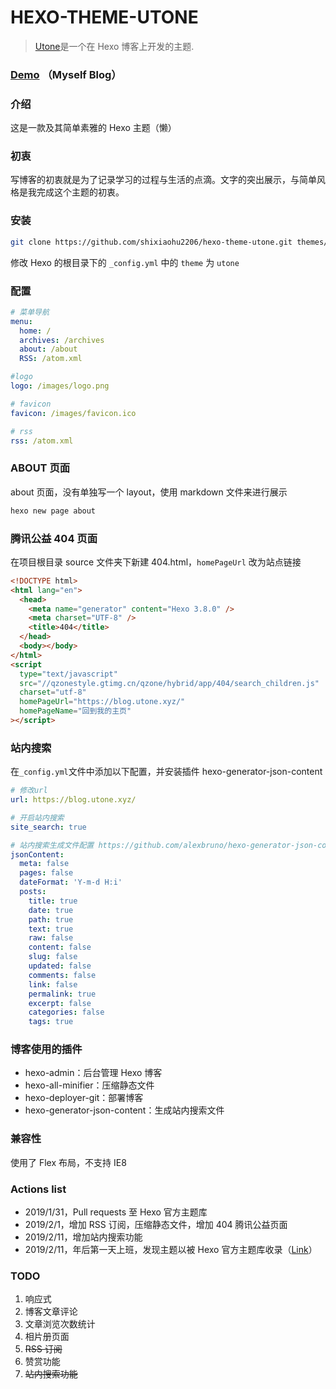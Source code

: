 # HEXO-THEME-UTONE

> [Utone](https://github.com/shixiaohu2206/hexo-theme-utone)是一个在 Hexo 博客上开发的主题.

### [Demo](https://shixiaohu2206.github.io/index.html) （Myself Blog）

### 介绍

这是一款及其简单素雅的 Hexo 主题（懒）

### 初衷

写博客的初衷就是为了记录学习的过程与生活的点滴。文字的突出展示，与简单风格是我完成这个主题的初衷。

### 安装

```bash
git clone https://github.com/shixiaohu2206/hexo-theme-utone.git themes/utone
```

修改 Hexo 的根目录下的 `_config.yml` 中的 `theme` 为 `utone`

### 配置

```yml
# 菜单导航
menu:
  home: /
  archives: /archives
  about: /about
  RSS: /atom.xml

#logo
logo: /images/logo.png

# favicon
favicon: /images/favicon.ico

# rss
rss: /atom.xml
```

### ABOUT 页面

about 页面，没有单独写一个 layout，使用 markdown 文件来进行展示

```bash
hexo new page about
```

### 腾讯公益 404 页面

在项目根目录 source 文件夹下新建 404.html，`homePageUrl` 改为站点链接

```html
<!DOCTYPE html>
<html lang="en">
  <head>
    <meta name="generator" content="Hexo 3.8.0" />
    <meta charset="UTF-8" />
    <title>404</title>
  </head>
  <body></body>
</html>
<script
  type="text/javascript"
  src="//qzonestyle.gtimg.cn/qzone/hybrid/app/404/search_children.js"
  charset="utf-8"
  homePageUrl="https://blog.utone.xyz/"
  homePageName="回到我的主页"
></script>
```

### 站内搜索

在`_config.yml`文件中添加以下配置，并安装插件 hexo-generator-json-content

```yml
# 修改url
url: https://blog.utone.xyz/

# 开启站内搜索
site_search: true

# 站内搜索生成文件配置 https://github.com/alexbruno/hexo-generator-json-content
jsonContent:
  meta: false
  pages: false
  dateFormat: 'Y-m-d H:i'
  posts:
    title: true
    date: true
    path: true
    text: true
    raw: false
    content: false
    slug: false
    updated: false
    comments: false
    link: false
    permalink: true
    excerpt: false
    categories: false
    tags: true
```

### 博客使用的插件

- hexo-admin：后台管理 Hexo 博客
- hexo-all-minifier：压缩静态文件
- hexo-deployer-git：部署博客
- hexo-generator-json-content：生成站内搜索文件

### 兼容性

使用了 Flex 布局，不支持 IE8

### Actions list

- 2019/1/31，Pull requests 至 Hexo 官方主题库
- 2019/2/1，增加 RSS 订阅，压缩静态文件，增加 404 腾讯公益页面
- 2019/2/11，增加站内搜索功能
- 2019/2/11，年后第一天上班，发现主题以被 Hexo 官方主题库收录（[Link](https://hexo.io/themes/)）

### TODO

1. 响应式
2. 博客文章评论
3. 文章浏览次数统计
4. 相片册页面
5. ~~RSS 订阅~~
6. 赞赏功能
7. ~~站内搜索功能~~
